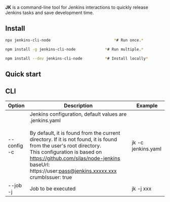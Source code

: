 **JK** is a command-line tool for Jenkins interactions to quickly release Jenkins tasks and save development time.



## Install

```bash
npx jenkins-cli-node              				*# Run once.*

npm install -g jenkins-cli-node         	*# Run multiple.*

npm install --dev jenkins-cli-node       	*# Install locally* 
```



## Quick start



## 

## CLI

| Option            | Description                                                  | Example            |
| ----------------- | ------------------------------------------------------------ | ------------------ |
| --config<br /> -c | Jenkins configuration, default values are .jenkins.yaml<br /><br />By default, it is found from the current directory. If it is not found, it is found from the user's root directory.<br />This configuration is based on https://github.com/silas/node-jenkins<br />baseUrl: https://user:pass@jenkins.xxxxx.xxx<br />crumbIssuer: true | jk -c jenkins.yaml |
| --job <br />-j    | Job to be executed                                           | jk -j xxx          |